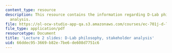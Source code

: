 ```yaml
---
content_type: resource
description: This resource contains the information regarding D-Lab philosophy, stakeholder
  analysis.
file: https://ol-ocw-studio-app-qa.s3.amazonaws.com/courses/ec-701j-d-lab-i-development-fall-2009/66ddec953669b82e7be6de608d7751c6_MITEC_701JF09_lec02.pdf
file_type: application/pdf
resourcetype: Document
title: 'Lecture 2 slides: D-Lab philosophy, stakeholder analysis'
uid: 66ddec95-3669-b82e-7be6-de608d7751c6
---
```

